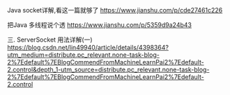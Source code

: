 Java socket详解,看这一篇就够了
https://www.jianshu.com/p/cde27461c226


把Java 多线程说个透
https://www.jianshu.com/p/5359d9a24b43

三. ServerSocket 用法详解(一)
https://blog.csdn.net/lin49940/article/details/4398364?utm_medium=distribute.pc_relevant.none-task-blog-2%7Edefault%7EBlogCommendFromMachineLearnPai2%7Edefault-2.control&depth_1-utm_source=distribute.pc_relevant.none-task-blog-2%7Edefault%7EBlogCommendFromMachineLearnPai2%7Edefault-2.control